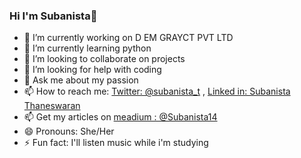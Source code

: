 ### Hi I'm Subanista👋


- 🔭 I’m currently working on D EM GRAYCT PVT LTD
- 🌱 I’m currently learning python
- 👯 I’m looking to collaborate on projects
- 🤔 I’m looking for help with coding
- 💬 Ask me about my passion 
- 📫 How to reach me:  [Twitter: @subanista_t](https://twitter.com/subanista_t) , [Linked in: Subanista Thaneswaran](https://www.linkedin.com/in/subanista-thaneswaran/)
- 📫 Get my articles on [meadium : @Subanista14](https://medium.com/@subanista14)
- 😄 Pronouns: She/Her
- ⚡ Fun fact: I'll listen music while i'm studying

